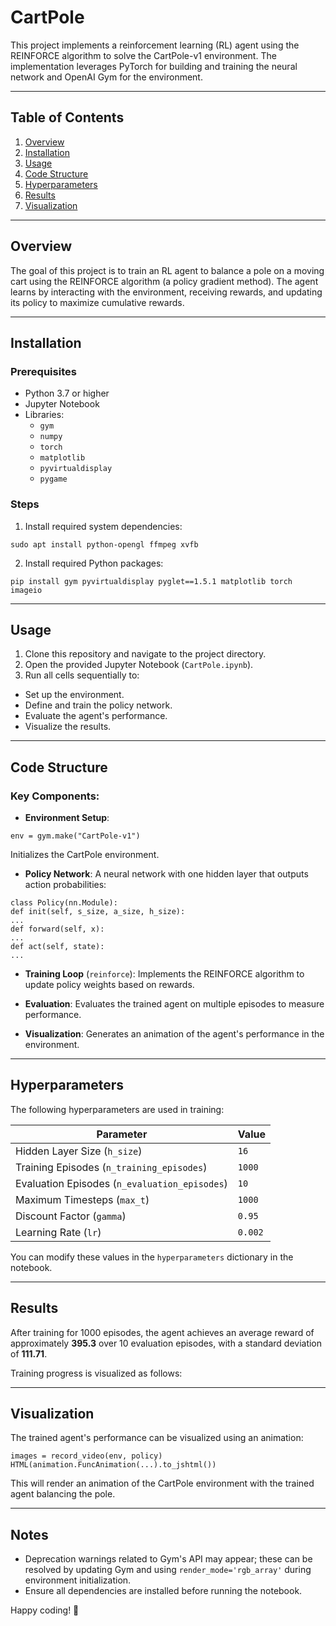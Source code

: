 # CartPole

This project implements a reinforcement learning (RL) agent using the REINFORCE algorithm to solve the CartPole-v1 environment. The implementation leverages PyTorch for building and training the neural network and OpenAI Gym for the environment.

---

## Table of Contents
1. [Overview](#overview)
2. [Installation](#installation)
3. [Usage](#usage)
4. [Code Structure](#code-structure)
5. [Hyperparameters](#hyperparameters)
6. [Results](#results)
7. [Visualization](#visualization)

---

## Overview

The goal of this project is to train an RL agent to balance a pole on a moving cart using the REINFORCE algorithm (a policy gradient method). The agent learns by interacting with the environment, receiving rewards, and updating its policy to maximize cumulative rewards.

---

## Installation

### Prerequisites
- Python 3.7 or higher
- Jupyter Notebook
- Libraries:
  - `gym`
  - `numpy`
  - `torch`
  - `matplotlib`
  - `pyvirtualdisplay`
  - `pygame`

### Steps
1. Install required system dependencies:
```
sudo apt install python-opengl ffmpeg xvfb
```
2. Install required Python packages:
```
pip install gym pyvirtualdisplay pyglet==1.5.1 matplotlib torch imageio
```

---

## Usage

1. Clone this repository and navigate to the project directory.
2. Open the provided Jupyter Notebook (`CartPole.ipynb`).
3. Run all cells sequentially to:
- Set up the environment.
- Define and train the policy network.
- Evaluate the agent's performance.
- Visualize the results.

---

## Code Structure

### Key Components:
- **Environment Setup**: 
```
env = gym.make("CartPole-v1")
```
Initializes the CartPole environment.

- **Policy Network**: 
A neural network with one hidden layer that outputs action probabilities:
```
class Policy(nn.Module):
def init(self, s_size, a_size, h_size):
...
def forward(self, x):
...
def act(self, state):
...
```

- **Training Loop** (`reinforce`): 
Implements the REINFORCE algorithm to update policy weights based on rewards.

- **Evaluation**: 
Evaluates the trained agent on multiple episodes to measure performance.

- **Visualization**: 
Generates an animation of the agent's performance in the environment.

---

## Hyperparameters

The following hyperparameters are used in training:

| Parameter              | Value       |
|------------------------|-------------|
| Hidden Layer Size (`h_size`) | `16`        |
| Training Episodes (`n_training_episodes`) | `1000`      |
| Evaluation Episodes (`n_evaluation_episodes`) | `10`        |
| Maximum Timesteps (`max_t`) | `1000`      |
| Discount Factor (`gamma`) | `0.95`       |
| Learning Rate (`lr`) | `0.002`      |

You can modify these values in the `hyperparameters` dictionary in the notebook.

---

## Results

After training for 1000 episodes, the agent achieves an average reward of approximately **395.3** over 10 evaluation episodes, with a standard deviation of **111.71**.

Training progress is visualized as follows:


---

## Visualization

The trained agent's performance can be visualized using an animation:

```
images = record_video(env, policy)
HTML(animation.FuncAnimation(...).to_jshtml())
```

This will render an animation of the CartPole environment with the trained agent balancing the pole.

---

## Notes

- Deprecation warnings related to Gym's API may appear; these can be resolved by updating Gym and using `render_mode='rgb_array'` during environment initialization.
- Ensure all dependencies are installed before running the notebook.

Happy coding! 🎉

